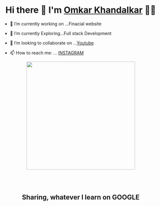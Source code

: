 

<h1 align='center'>
  Hi there 👋  I'm   <a href="oskorp.tech" target="_blank">
  Omkar Khandalkar</a> 👨‍💻
</h1>




- 🔭 I’m currently working on ...Finacial website
- 🌱 I’m currently Exploring...Full stack Development
- 👯 I’m looking to collaborate on ...[Youtube](https://www.youtube.com/channel/UCk9pjn_xJ5pD8gZLzb0bUsw)

- 📫 How to reach me: ...
[INSTAGRAM](https://www.instagram.com/omkar_khandalkar/)


<p align='center'>
  <a href="#"><img src="https://github-readme-stats.vercel.app/api?username=oskorp&show_icons=true&count_private=true&theme=dark" width="350"></a>

</p>
<br/>
<br/>
<h2 align='center'>
  Sharing, whatever I learn on GOOGLE
</h2>

